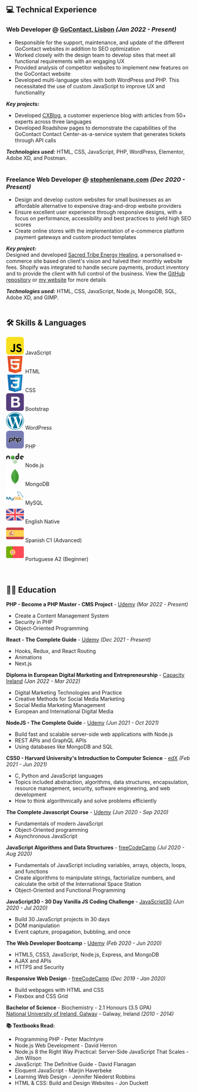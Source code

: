 ## 💻 <span class="header">Technical Experience</span>

### **<span class="position">Web Developer</span>** @ <a target="_blank" href="https://www.gocontact.com/">GoContact, <span class="lisbon">Lisbon</span></a> _(<span class="employment-dates">Jan 2022 - Present</span>)_ <br>

<ul class="employment-description">
  <li>Responsible for the support, maintenance, and update of the different GoContact websites in addition to SEO optimization</li>
  <li>Worked closely with the design team to develop sites that meet all functional requirements with an engaging UX</li>
  <li>Provided analysis of competitor websites to implement new features on the GoContact website</li>
  <li>Developed multi-language sites with both WordPress and PHP. This necessitated the use of custom JavaScript to improve UX and functionality</li>
</ul>

**_<span class="key-projects-header">Key projects</span>:_** <br>

<ul class="key-projects">
  <li>Developed <a target="_blank" href="https://www.cxblog.com/">CXBlog</a>, a customer experience blog with articles from 50+ experts across three languages</li>
  <li>Developed Roadshow pages to demonstrate the capabilities of the GoContact Contact Center-as-a-service system that generates tickets through API calls</li>
</ul>

**_<span class="technology-used">Technologies used</span>:_** HTML, CSS, JavaScript, PHP, WordPress, Elementor, Adobe XD, <span class="and">and</span> Postman. <br><br>

### **<span class="position">Freelance Web Developer</span>** @ <a target="_blank" href="https://www.stephenlenane.com">stephenlenane.com</a> _(<span class="employment-dates">Dec 2020 - Present</span>)_ <br>

<ul class="employment-description">
  <li>Design and develop custom websites for small businesses as an affordable alternative to expensive drag-and-drop website providers</li>
  <li>Ensure excellent user experience through responsive designs, with a focus on performance, accessibility and best practices to yield high SEO scores</li>
  <li>Create online stores with the implementation of e-commerce platform payment gateways and custom product templates</li>
</ul>

**_<span class="key-project-header">Key project</span>:_** <br>
<span class="key-projects">Designed and developed <a target="_blank" href="https://www.sacredtribe-energyhealing.com/">Sacred Tribe Energy Healing</a>, a personalised e-commerce site based on client's vision and halved their monthly website fees. Shopify was integrated to handle secure payments, product inventory and to provide the client with full control of the business. View the <a target="_blank" href="https://github.com/slenane/SacredTribeEnergyHealing">GitHub repository</a> or <a target="_blank" href="https://www.stephenlenane.com">my website</a> for more details</span>

**_<span class="technology-used">Technologies used</span>:_** HTML, CSS, JavaScript, Node.js, MongoDB, SQL, Adobe XD, <span class="and">and</span> GIMP. <br><br>

## 🛠️ <span class="header">Skills & Languages</span>

<div class="skills-grid">
  <div class="skill-item">
    <img class="skill-icon" src="./assets/img/javascript.png"> 
    <span class="skill-name">JavaScript</span>
  </div>

  <div class="skill-item">
    <img class="skill-icon" src="./assets/img/html5.png"> 
    <span class="skill-name">HTML</span>
  </div>

  <div class="skill-item">
    <img class="skill-icon" src="./assets/img/css3.png"> 
    <span class="skill-name">CSS</span>
  </div>

  <div class="skill-item">
    <img class="skill-icon" src="./assets/img/bootstrap.png"> 
    <span class="skill-name">Bootstrap</span>
  </div>

  <div class="skill-item">
    <img class="skill-icon" src="./assets/img/wordpress.png"> 
    <span class="skill-name">WordPress</span>
  </div>

  <div class="skill-item">
    <img class="skill-icon" src="./assets/img/php.png"> 
    <span class="skill-name">PHP</span>
  </div>

  <div class="skill-item">
    <img class="skill-icon" src="./assets/img/nodejs.png"> 
    <span class="skill-name">Node.js</span>
  </div>

  <div class="skill-item">
    <img class="skill-icon" src="./assets/img/mongodb.png"> 
    <span class="skill-name">MongoDB</span>
  </div>

  <div class="skill-item">
    <img class="skill-icon" src="./assets/img/mysql.png"> 
    <span class="skill-name">MySQL</span>
  </div>

  <div class="skill-item">
    <img class="skill-icon" src="./assets/img/united-kingdom.png"> 
    <span class="skill-name language-name">English</span>
    <span class="skill-level language-level">Native</span>
  </div>

  <div class="skill-item">
    <img class="skill-icon" src="./assets/img/spain.png"> 
    <span class="skill-name language-name">Spanish</span>
    <span class="skill-level language-level">C1 (Advanced)</span>
  </div>

  <div class="skill-item">
    <img class="skill-icon" src="./assets/img/portugal.png"> 
    <span class="skill-name language-name">Portuguese</span> 
    <span class="skill-level language-level">A2 (Beginner)</span>
  </div>
</div>
<br><br>

## 👨‍🎓 <span class="header">Education</span>

**PHP - Become a PHP Master - CMS Project** - <a target="_blank" href="https://www.udemy.com/course/php-for-complete-beginners-includes-msql-object-oriented/">Udemy</a> _(<span class="course-dates">Mar 2022 - Present</span>)_ <br>

<ul class="course-description">
  <li>Create a Content Management System</li>
  <li>Security in PHP</li>
  <li>Object-Oriented Programming</li>
</ul>

**React - The Complete Guide** - <a target="_blank" href="https://www.udemy.com/course/react-the-complete-guide-incl-redux/">Udemy</a> _(<span class="course-dates">Dec 2021 - Present</span>)_ <br>

<ul class="course-description">
  <li>Hooks, Redux, and React Routing</li>
  <li>Animations</li>
  <li>Next.js</li>
</ul>

**Diploma in European Digital Marketing and Entrepreneurship** - <a target="_blank" href="http://www.capacityireland.ie/digital-marketing">Capacity Ireland</a> _(<span class="course-dates">Jan 2022 - Mar 2022</span>)_ <br>

<ul class="course-description">
  <li>Digital Marketing Technologies and Practice</li>
  <li>Creative Methods for Social Media Marketing</li>
  <li>Social Media Marketing Management</li>
  <li>European and International Digital Media</li>
</ul>

**NodeJS - The Complete Guide** - <a target="_blank" href="https://www.udemy.com/course/nodejs-the-complete-guide/">Udemy</a> _(<span class="course-dates">Jun 2021 - Oct 2021</span>)_ <br>

<ul class="course-description">
  <li>Build fast and scalable server-side web applications with Node.js</li>
  <li>REST APIs and GraphQL APIs</li>
  <li>Using databases like MongoDB and SQL</li>
</ul>

**CS50 - Harvard University's Introduction to Computer Science** - <a target="_blank" href="https://www.edx.org/course/introduction-computer-science-harvardx-cs50x">edX</a> _(<span class="course-dates">Feb 2021 - Jun 2021</span>)_ <br>

<ul class="course-description">
  <li>C, Python and JavaScript languages</li>
  <li>Topics included abstraction, algorithms, data structures, encapsulation, resource management, security, software engineering, and web development</li>
  <li>How to think algorithmically and solve problems efficiently</li>
</ul>

**The Complete Javascript Course** - <a target="_blank" href="https://www.udemy.com/course/the-complete-javascript-course/">Udemy</a> _(<span class="course-dates">Jun 2020 - Sep 2020</span>)_ <br>

<ul class="course-description">
  <li>Fundamentals of modern JavaScript</li>
  <li>Object-Oriented programming</li>
  <li>Asynchronous JavaScript</li>
</ul>

**JavaScript Algorithms and Data Structures** - <a target="_blank" href="https://www.freecodecamp.org/learn/javascript-algorithms-and-data-structures/">freeCodeCamp</a> _(<span class="course-dates">Jul 2020 - Aug 2020</span>)_ <br>

<ul class="course-description">
  <li>Fundamentals of JavaScript including variables, arrays, objects, loops, and functions</li>
  <li>Create algorithms to manipulate strings, factorialize numbers, and calculate the orbit of the International Space Station</li>
  <li>Object-Oriented and Functional Programming</li>
</ul>

**JavaScript30 - 30 Day Vanilla JS Coding Challenge** - <a target="_blank" href="https://javascript30.com/">JavaScript30</a> _(<span class="course-dates">Jun 2020 - Jul 2020</span>)_ <br>

<ul class="course-description">
  <li>Build 30 JavaScript projects in 30 days</li>
  <li>DOM manipulation</li>
  <li>Event capture, propagation, bubbling, and once</li>
</ul>

**The Web Developer Bootcamp** - <a target="_blank" href="https://www.udemy.com/course/the-web-developer-bootcamp/">Udemy</a> _(<span class="course-dates">Feb 2020 - Jun 2020</span>)_ <br>

<ul class="course-description">
  <li>HTML5, CSS3, JavaScript, Node.js, Express, and MongoDB</li>
  <li>AJAX and APIs</li>
  <li>HTTPS and Security</li>
</ul>

**Responsive Web Design** - <a target="_blank" href="https://www.freecodecamp.org/learn/responsive-web-design/">freeCodeCamp</a> _(<span class="course-dates">Dec 2019 - Jan 2020</span>)_ <br>

<ul class="course-description">
  <li>Build webpages with HTML and CSS</li>
  <li>Flexbox and CSS Grid</li>
</ul>

**<span class="degree">Bachelor of Science</span>**<span class="degree-course"> - Biochemistry - 2.1 Honours (3.5 GPA)</span><br>
<a target="_blank" href="https://www.nuigalway.ie/">National University of Ireland, Galway</a> - Galway, Ireland _(2010 - 2014)_ <br>

**📚 <span class="textbooks-read">Textbooks Read</span>:**

- Programming PHP - Peter MacIntyre <br>
- Node.js Web Development - David Herron <br>
- Node.js 8 the Right Way Practical: Server-Side JavaScript That Scales - Jim Wilson <br>
- JavaScript: The Definitive Guide - David Flanagan <br>
- Eloquent JavaScript - Marjin Haverbeke <br>
- Learning Web Design - Jennifer Niederst Robbins <br>
- HTML & CSS: Build and Design Websites - Jon Duckett <br>

<!-- ## 📅 <span class="header">Work History</span> -->

<!-- DATE - LOCATION - JOB - DESCRIPTION -->
<!-- BOX 1 -->
<!-- Ireland - Graduated - 2014 - Graduated with a 2.1 honours in Biochemistry  -->
<!-- BOX 2 -->
<!-- Ireland - Pfizer - Process Technician - 2015 -> 2017 - Worked as a process technician for Pfizer for two years before deciding that it was not for me -->
<!-- BOX 3 -->
<!-- Canada - Bartender - 2017 -> 2019 - Moved to Canada and lived in Toronto and Vancouver-->
<!-- BOX 4 -->
<!-- Argentina - CELTA - English Teacher - 2019 -> 2020 - Began studying programming and Spanish; Moved to Argentina to learn Spanish - Worked as an English teacher while beginning to learn HTML and CSS -->
 <!-- BOX 5 -->
<!-- Uruguay - English Teacher - 2020 - Worked in a small town as an English teacher and lived with a family that did not speak English to improve my Spanish. Started learning JavaScript-->
<!-- BOX 6 -->
<!-- Bolivia - 2020 - Continued to teach English and travel - Became trapped in Bolivia during the Coronavirus pandemic and spent this time building my first JavaScript application -->
<!-- BOX 7 -->
<!-- Ireland - Capita - 2020 -> 2022 - Returned to Ireland and worked part time as a call center assistant while continuing to study web development - specifically node.js, mongoDB etc.
Built my first full stack application -->
<!-- BOX 8 -->
<!-- Portugal - 2022 -> Present - Hired as an intern at GoContact - develop websites using WordPress -->
